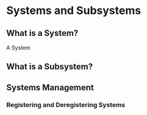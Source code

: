 # Systems and Subsystems

## What is a System?

A System 

## What is a Subsystem?

## Systems Management

### Registering and Deregistering Systems
